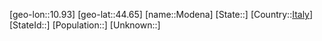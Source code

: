 ﻿---
location: [44.65,10.93]
type: City
tags:
- geo/City


SpocWebEntityId: 32523
isDeleted: false
confidential: public

---
[geo-lon::10.93]
[geo-lat::44.65]
[name::Modena]
[State::]
[Country::[Italy](geo/Continent/Europe/Italy.md)]
[StateId::]
[Population::]
[Unknown::]

